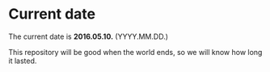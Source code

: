 # Current date

The current date is **2016.05.10.** (YYYY.MM.DD.)

This repository will be good when the world ends, so we will know how long it lasted.